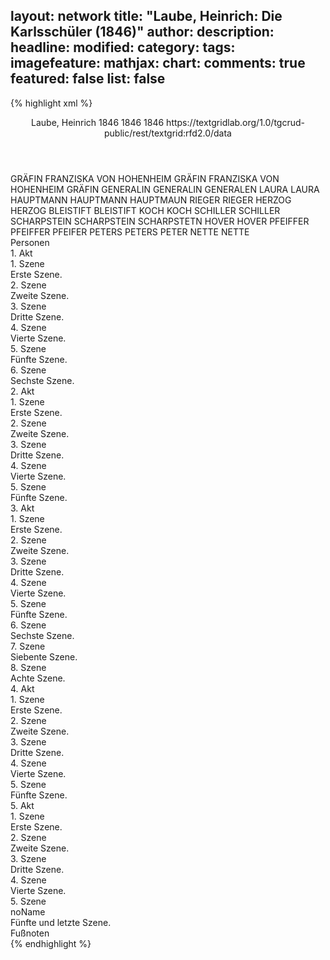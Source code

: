 layout: network
title: "Laube, Heinrich: Die Karlsschüler (1846)"
author:
description:
headline:
modified:
category:
tags:
imagefeature:
mathjax:
chart:
comments: true
featured: false
list: false
---
{% highlight xml %}
<?xml-model href="https://raw.githubusercontent.com/DLiNa/project/master/rules/lina.rnc"?><?xml-model href="https://raw.githubusercontent.com/DLiNa/project/master/rules/lina.sch"?>
<play xmlns="http://lina.digital">
  <header>
    <title>Die Karlsschüler</title>
    <subtitle/>
    <genretitle/>
    <author>Laube, Heinrich</author>
    <date type="print" when="1846">1846</date>
    <date type="premiere" when="1846">1846</date>
    <date type="written" when="1846">1846</date>
    <source>https://textgridlab.org/1.0/tgcrud-public/rest/textgrid:rfd2.0/data</source>
  </header>
  <personae>
    <character>
      <name>GRÄFIN FRANZISKA VON HOHENHEIM</name>
      <alias xml:id="gräfin_franziska_von_hohenheim">
        <name>GRÄFIN FRANZISKA VON HOHENHEIM</name>
      </alias>
      <alias xml:id="gräfin">
        <name>GRÄFIN</name>
      </alias>
    </character>
    <character>
      <name>GENERALIN</name>
      <alias xml:id="generalin">
        <name>GENERALIN</name>
      </alias>
      <alias xml:id="generalen">
        <name>GENERALEN</name>
      </alias>
    </character>
    <character>
      <name>LAURA</name>
      <alias xml:id="laura">
        <name>LAURA</name>
      </alias>
    </character>
    <character>
      <name>HAUPTMANN</name>
      <alias xml:id="hauptmann">
        <name>HAUPTMANN</name>
      </alias>
      <alias xml:id="hauptmaun">
        <name>HAUPTMAUN</name>
      </alias>
    </character>
    <character>
      <name>RIEGER</name>
      <alias xml:id="rieger">
        <name>RIEGER</name>
      </alias>
    </character>
    <character>
      <name>HERZOG</name>
      <alias xml:id="herzog">
        <name>HERZOG</name>
      </alias>
    </character>
    <character>
      <name>BLEISTIFT</name>
      <alias xml:id="bleistift">
        <name>BLEISTIFT</name>
      </alias>
    </character>
    <character>
      <name>KOCH</name>
      <alias xml:id="koch">
        <name>KOCH</name>
      </alias>
    </character>
    <character>
      <name>SCHILLER</name>
      <alias xml:id="schiller">
        <name>SCHILLER</name>
      </alias>
    </character>
    <character>
      <name>SCHARPSTEIN</name>
      <alias xml:id="scharpstein">
        <name>SCHARPSTEIN</name>
      </alias>
      <alias xml:id="scharpstetn">
        <name>SCHARPSTETN</name>
      </alias>
    </character>
    <character>
      <name>HOVER</name>
      <alias xml:id="hover">
        <name>HOVER</name>
      </alias>
    </character>
    <character>
      <name>PFEIFFER</name>
      <alias xml:id="pfeiffer">
        <name>PFEIFFER</name>
      </alias>
      <alias xml:id="pfeifer">
        <name>PFEIFER</name>
      </alias>
    </character>
    <character>
      <name>PETERS</name>
      <alias xml:id="peters">
        <name>PETERS</name>
      </alias>
      <alias xml:id="peter">
        <name>PETER</name>
      </alias>
    </character>
    <character>
      <name>NETTE</name>
      <alias xml:id="nette">
        <name>NETTE</name>
      </alias>
    </character>
  </personae>
  <text>
    <div>
      <head>Personen</head>
    </div>
    <div>
      <head>1. Akt</head>
      <div>
        <head>1. Szene</head>
        <div>
          <head>Erste Szene.</head>
          <sp who="#gräfin_franziska_von_hohenheim">
            <amount n="1" unit="speech_acts"/>
            <amount n="231" unit="words"/>
            <amount n="1273" unit="chars"/>
          </sp>
          <sp who="#generalin">
            <amount n="32" unit="speech_acts"/>
            <amount n="813" unit="words"/>
            <amount n="19" unit="lines"/>
            <amount n="4362" unit="chars"/>
          </sp>
          <sp who="#gräfin">
            <amount n="31" unit="speech_acts"/>
            <amount n="347" unit="words"/>
            <amount n="26" unit="lines"/>
            <amount n="1905" unit="chars"/>
          </sp>
        </div>
      </div>
      <div>
        <head>2. Szene</head>
        <div>
          <head>Zweite Szene.</head>
          <sp who="#laura">
            <amount n="21" unit="speech_acts"/>
            <amount n="383" unit="words"/>
            <amount n="14" unit="lines"/>
            <amount n="2189" unit="chars"/>
          </sp>
          <sp who="#gräfin">
            <amount n="17" unit="speech_acts"/>
            <amount n="140" unit="words"/>
            <amount n="16" unit="lines"/>
            <amount n="816" unit="chars"/>
          </sp>
          <sp who="#generalin">
            <amount n="11" unit="speech_acts"/>
            <amount n="92" unit="words"/>
            <amount n="10" unit="lines"/>
            <amount n="475" unit="chars"/>
          </sp>
        </div>
      </div>
      <div>
        <head>3. Szene</head>
        <div>
          <head>Dritte Szene.</head>
          <sp who="#gräfin">
            <amount n="8" unit="speech_acts"/>
            <amount n="155" unit="words"/>
            <amount n="5" unit="lines"/>
            <amount n="906" unit="chars"/>
          </sp>
          <sp who="#hauptmann">
            <amount n="7" unit="speech_acts"/>
            <amount n="246" unit="words"/>
            <amount n="2" unit="lines"/>
            <amount n="1595" unit="chars"/>
          </sp>
          <sp who="#generalin">
            <amount n="2" unit="speech_acts"/>
            <amount n="4" unit="words"/>
            <amount n="2" unit="lines"/>
            <amount n="36" unit="chars"/>
          </sp>
          <sp who="#laura">
            <amount n="3" unit="speech_acts"/>
            <amount n="34" unit="words"/>
            <amount n="2" unit="lines"/>
            <amount n="194" unit="chars"/>
          </sp>
          <sp who="#hauptmaun">
            <amount n="1" unit="speech_acts"/>
            <amount n="1" unit="words"/>
            <amount n="1" unit="lines"/>
            <amount n="7" unit="chars"/>
          </sp>
        </div>
      </div>
      <div>
        <head>4. Szene</head>
        <div>
          <head>Vierte Szene.</head>
          <sp who="#generalin">
            <amount n="9" unit="speech_acts"/>
            <amount n="67" unit="words"/>
            <amount n="8" unit="lines"/>
            <amount n="364" unit="chars"/>
          </sp>
          <sp who="#gräfin">
            <amount n="13" unit="speech_acts"/>
            <amount n="506" unit="words"/>
            <amount n="8" unit="lines"/>
            <amount n="2954" unit="chars"/>
          </sp>
          <sp who="#rieger">
            <amount n="9" unit="speech_acts"/>
            <amount n="210" unit="words"/>
            <amount n="3" unit="lines"/>
            <amount n="1248" unit="chars"/>
          </sp>
          <sp who="#laura">
            <amount n="4" unit="speech_acts"/>
            <amount n="24" unit="words"/>
            <amount n="4" unit="lines"/>
            <amount n="156" unit="chars"/>
          </sp>
        </div>
      </div>
      <div>
        <head>5. Szene</head>
        <div>
          <head>Fünfte Szene.</head>
          <sp who="#herzog">
            <amount n="26" unit="speech_acts"/>
            <amount n="562" unit="words"/>
            <amount n="16" unit="lines"/>
            <amount n="3308" unit="chars"/>
          </sp>
          <sp who="#rieger">
            <amount n="9" unit="speech_acts"/>
            <amount n="191" unit="words"/>
            <amount n="5" unit="lines"/>
            <amount n="1078" unit="chars"/>
          </sp>
          <sp who="#generalin">
            <amount n="11" unit="speech_acts"/>
            <amount n="80" unit="words"/>
            <amount n="13" unit="lines"/>
            <amount n="450" unit="chars"/>
          </sp>
          <sp who="#hauptmann">
            <amount n="5" unit="speech_acts"/>
            <amount n="25" unit="words"/>
            <amount n="4" unit="lines"/>
            <amount n="148" unit="chars"/>
          </sp>
          <sp who="#gräfin">
            <amount n="4" unit="speech_acts"/>
            <amount n="15" unit="words"/>
            <amount n="3" unit="lines"/>
            <amount n="71" unit="chars"/>
          </sp>
          <sp who="#bleistift">
            <amount n="3" unit="speech_acts"/>
            <amount n="39" unit="words"/>
            <amount n="2" unit="lines"/>
            <amount n="249" unit="chars"/>
          </sp>
        </div>
      </div>
      <div>
        <head>6. Szene</head>
        <div>
          <head>Sechste Szene.</head>
          <sp who="#koch">
            <amount n="7" unit="speech_acts"/>
            <amount n="71" unit="words"/>
            <amount n="6" unit="lines"/>
            <amount n="424" unit="chars"/>
          </sp>
          <sp who="#gräfin">
            <amount n="12" unit="speech_acts"/>
            <amount n="109" unit="words"/>
            <amount n="8" unit="lines"/>
            <amount n="633" unit="chars"/>
          </sp>
          <sp who="#herzog">
            <amount n="40" unit="speech_acts"/>
            <amount n="660" unit="words"/>
            <amount n="30" unit="lines"/>
            <amount n="3822" unit="chars"/>
          </sp>
          <sp who="#laura">
            <amount n="13" unit="speech_acts"/>
            <amount n="98" unit="words"/>
            <amount n="10" unit="lines"/>
            <amount n="583" unit="chars"/>
          </sp>
          <sp who="#schiller">
            <amount n="6" unit="speech_acts"/>
            <amount n="70" unit="words"/>
            <amount n="5" unit="lines"/>
            <amount n="429" unit="chars"/>
          </sp>
          <sp who="#rieger">
            <amount n="3" unit="speech_acts"/>
            <amount n="27" unit="words"/>
            <amount n="3" unit="lines"/>
            <amount n="170" unit="chars"/>
          </sp>
          <sp who="#bleistift">
            <amount n="14" unit="speech_acts"/>
            <amount n="87" unit="words"/>
            <amount n="11" unit="lines"/>
            <amount n="518" unit="chars"/>
          </sp>
          <sp who="#generalin">
            <amount n="13" unit="speech_acts"/>
            <amount n="145" unit="words"/>
            <amount n="11" unit="lines"/>
            <amount n="824" unit="chars"/>
          </sp>
          <sp who="#hauptmann">
            <amount n="23" unit="speech_acts"/>
            <amount n="922" unit="words"/>
            <amount n="7" unit="lines"/>
            <amount n="5514" unit="chars"/>
          </sp>
          <sp who="#generalin #laura">
            <amount n="1" unit="speech_acts"/>
            <amount n="1" unit="words"/>
            <amount n="1" unit="lines"/>
            <amount n="7" unit="chars"/>
          </sp>
          <sp who="#generalin">
            <amount n="1" unit="speech_acts"/>
            <amount n="2" unit="words"/>
            <amount n="1" unit="lines"/>
            <amount n="14" unit="chars"/>
          </sp>
        </div>
      </div>
    </div>
    <div>
      <head>2. Akt</head>
      <div>
        <head>1. Szene</head>
        <div>
          <head>Erste Szene.</head>
          <sp who="#bleistift">
            <amount n="24" unit="speech_acts"/>
            <amount n="932" unit="words"/>
            <amount n="16" unit="lines"/>
            <amount n="5123" unit="chars"/>
          </sp>
          <sp who="#laura">
            <amount n="24" unit="speech_acts"/>
            <amount n="653" unit="words"/>
            <amount n="13" unit="lines"/>
            <amount n="3604" unit="chars"/>
          </sp>
        </div>
      </div>
      <div>
        <head>2. Szene</head>
        <div>
          <head>Zweite Szene.</head>
          <sp who="#herzog">
            <amount n="9" unit="speech_acts"/>
            <amount n="93" unit="words"/>
            <amount n="6" unit="lines"/>
            <amount n="503" unit="chars"/>
          </sp>
          <sp who="#bleistift">
            <amount n="4" unit="speech_acts"/>
            <amount n="20" unit="words"/>
            <amount n="4" unit="lines"/>
            <amount n="99" unit="chars"/>
          </sp>
          <sp who="#hauptmann">
            <amount n="6" unit="speech_acts"/>
            <amount n="80" unit="words"/>
            <amount n="5" unit="lines"/>
            <amount n="474" unit="chars"/>
          </sp>
        </div>
      </div>
      <div>
        <head>3. Szene</head>
        <div>
          <head>Dritte Szene.</head>
          <sp who="#laura">
            <amount n="3" unit="speech_acts"/>
            <amount n="100" unit="words"/>
            <amount n="1" unit="lines"/>
            <amount n="551" unit="chars"/>
          </sp>
          <sp who="#schiller">
            <amount n="31" unit="speech_acts"/>
            <amount n="1026" unit="words"/>
            <amount n="14" unit="lines"/>
            <amount n="5761" unit="chars"/>
          </sp>
          <sp who="#koch">
            <amount n="30" unit="speech_acts"/>
            <amount n="470" unit="words"/>
            <amount n="19" unit="lines"/>
            <amount n="2560" unit="chars"/>
          </sp>
        </div>
      </div>
      <div>
        <head>4. Szene</head>
        <div>
          <head>Vierte Szene.</head>
          <sp who="#pfeiffer">
            <amount n="1" unit="speech_acts"/>
            <amount n="7" unit="words"/>
            <amount n="1" unit="lines"/>
            <amount n="35" unit="chars"/>
          </sp>
          <sp who="#scharpstein">
            <amount n="24" unit="speech_acts"/>
            <amount n="136" unit="words"/>
            <amount n="24" unit="lines"/>
            <amount n="765" unit="chars"/>
          </sp>
          <sp who="#koch">
            <amount n="43" unit="speech_acts"/>
            <amount n="648" unit="words"/>
            <amount n="33" unit="lines"/>
            <amount n="3685" unit="chars"/>
          </sp>
          <sp who="#hover">
            <amount n="20" unit="speech_acts"/>
            <amount n="162" unit="words"/>
            <amount n="19" unit="lines"/>
            <amount n="884" unit="chars"/>
          </sp>
          <sp who="#peter">
            <amount n="5" unit="speech_acts"/>
            <amount n="49" unit="words"/>
            <amount n="4" unit="lines"/>
            <amount n="248" unit="chars"/>
          </sp>
          <sp who="#pfeiffer">
            <amount n="16" unit="speech_acts"/>
            <amount n="66" unit="words"/>
            <amount n="16" unit="lines"/>
            <amount n="364" unit="chars"/>
          </sp>
          <sp who="#peters">
            <amount n="14" unit="speech_acts"/>
            <amount n="121" unit="words"/>
            <amount n="12" unit="lines"/>
            <amount n="656" unit="chars"/>
          </sp>
          <sp who="#schiller">
            <amount n="39" unit="speech_acts"/>
            <amount n="950" unit="words"/>
            <amount n="52" unit="lines"/>
            <amount n="5575" unit="chars"/>
          </sp>
          <sp who="#pfeifer">
            <amount n="1" unit="speech_acts"/>
            <amount n="1" unit="words"/>
            <amount n="1" unit="lines"/>
            <amount n="5" unit="chars"/>
          </sp>
          <sp who="#nette">
            <amount n="9" unit="speech_acts"/>
            <amount n="40" unit="words"/>
            <amount n="8" unit="lines"/>
            <amount n="234" unit="chars"/>
          </sp>
          <sp who="#peters">
            <amount n="1" unit="speech_acts"/>
            <amount n="6" unit="words"/>
            <amount n="1" unit="lines"/>
            <amount n="26" unit="chars"/>
          </sp>
          <sp who="#scharpstetn">
            <amount n="1" unit="speech_acts"/>
            <amount n="11" unit="words"/>
            <amount n="1" unit="lines"/>
            <amount n="61" unit="chars"/>
          </sp>
          <sp who="#pfeiffer #scharpstein #koch #hover #peters #schiller #nette #laura #herzog #bleistift">
            <amount n="11" unit="speech_acts"/>
            <amount n="45" unit="words"/>
            <amount n="12" unit="lines"/>
            <amount n="262" unit="chars"/>
          </sp>
          <sp who="#laura">
            <amount n="9" unit="speech_acts"/>
            <amount n="120" unit="words"/>
            <amount n="7" unit="lines"/>
            <amount n="641" unit="chars"/>
          </sp>
          <sp who="#herzog">
            <amount n="24" unit="speech_acts"/>
            <amount n="402" unit="words"/>
            <amount n="17" unit="lines"/>
            <amount n="2242" unit="chars"/>
          </sp>
          <sp who="#bleistift">
            <amount n="3" unit="speech_acts"/>
            <amount n="22" unit="words"/>
            <amount n="3" unit="lines"/>
            <amount n="129" unit="chars"/>
          </sp>
        </div>
      </div>
      <div>
        <head>5. Szene</head>
        <div>
          <head>Fünfte Szene.</head>
          <sp who="#generalin">
            <amount n="13" unit="speech_acts"/>
            <amount n="218" unit="words"/>
            <amount n="7" unit="lines"/>
            <amount n="1285" unit="chars"/>
          </sp>
          <sp who="#herzog">
            <amount n="16" unit="speech_acts"/>
            <amount n="188" unit="words"/>
            <amount n="13" unit="lines"/>
            <amount n="1071" unit="chars"/>
          </sp>
          <sp who="#hauptmann">
            <amount n="1" unit="speech_acts"/>
            <amount n="3" unit="words"/>
            <amount n="1" unit="lines"/>
            <amount n="16" unit="chars"/>
          </sp>
          <sp who="#laura">
            <amount n="9" unit="speech_acts"/>
            <amount n="73" unit="words"/>
            <amount n="8" unit="lines"/>
            <amount n="398" unit="chars"/>
          </sp>
          <sp who="#koch">
            <amount n="4" unit="speech_acts"/>
            <amount n="33" unit="words"/>
            <amount n="4" unit="lines"/>
            <amount n="158" unit="chars"/>
          </sp>
          <sp who="#schiller">
            <amount n="6" unit="speech_acts"/>
            <amount n="149" unit="words"/>
            <amount n="4" unit="lines"/>
            <amount n="898" unit="chars"/>
          </sp>
          <sp who="#bleistift">
            <amount n="5" unit="speech_acts"/>
            <amount n="45" unit="words"/>
            <amount n="5" unit="lines"/>
            <amount n="256" unit="chars"/>
          </sp>
          <sp who="#generalin #herzog #hauptmann #laura #koch #schiller #bleistift">
            <amount n="1" unit="speech_acts"/>
            <amount n="2" unit="words"/>
            <amount n="1" unit="lines"/>
            <amount n="7" unit="chars"/>
          </sp>
        </div>
      </div>
    </div>
    <div>
      <head>3. Akt</head>
      <div>
        <head>1. Szene</head>
        <div>
          <head>Erste Szene.</head>
          <sp who="#koch">
            <amount n="26" unit="speech_acts"/>
            <amount n="233" unit="words"/>
            <amount n="22" unit="lines"/>
            <amount n="1274" unit="chars"/>
          </sp>
          <sp who="#schiller">
            <amount n="10" unit="speech_acts"/>
            <amount n="665" unit="words"/>
            <amount n="3" unit="lines"/>
            <amount n="3921" unit="chars"/>
          </sp>
          <sp who="#scharpstein">
            <amount n="1" unit="speech_acts"/>
          </sp>
          <sp who="#hover">
            <amount n="1" unit="speech_acts"/>
          </sp>
          <sp who="#pfeiffer #peters">
            <amount n="1" unit="speech_acts"/>
            <amount n="4" unit="words"/>
            <amount n="1" unit="lines"/>
            <amount n="28" unit="chars"/>
          </sp>
          <sp who="#generalin">
            <amount n="27" unit="speech_acts"/>
            <amount n="883" unit="words"/>
            <amount n="10" unit="lines"/>
            <amount n="4839" unit="chars"/>
          </sp>
        </div>
      </div>
      <div>
        <head>2. Szene</head>
        <div>
          <head>Zweite Szene.</head>
          <sp who="#scharpstein">
            <amount n="1" unit="speech_acts"/>
            <amount n="1" unit="words"/>
            <amount n="1" unit="lines"/>
            <amount n="6" unit="chars"/>
          </sp>
          <sp who="#peters">
            <amount n="1" unit="speech_acts"/>
            <amount n="3" unit="words"/>
            <amount n="1" unit="lines"/>
            <amount n="19" unit="chars"/>
          </sp>
          <sp who="#pfeiffer">
            <amount n="1" unit="speech_acts"/>
            <amount n="2" unit="words"/>
            <amount n="1" unit="lines"/>
            <amount n="17" unit="chars"/>
          </sp>
          <sp who="#hover">
            <amount n="1" unit="speech_acts"/>
            <amount n="3" unit="words"/>
            <amount n="1" unit="lines"/>
            <amount n="16" unit="chars"/>
          </sp>
          <sp who="#generalin">
            <amount n="2" unit="speech_acts"/>
            <amount n="124" unit="words"/>
            <amount n="724" unit="chars"/>
          </sp>
          <sp who="#koch">
            <amount n="9" unit="speech_acts"/>
            <amount n="169" unit="words"/>
            <amount n="5" unit="lines"/>
            <amount n="980" unit="chars"/>
          </sp>
          <sp who="#schiller">
            <amount n="6" unit="speech_acts"/>
            <amount n="46" unit="words"/>
            <amount n="5" unit="lines"/>
            <amount n="253" unit="chars"/>
          </sp>
          <sp who="#nette">
            <amount n="4" unit="speech_acts"/>
            <amount n="12" unit="words"/>
            <amount n="4" unit="lines"/>
            <amount n="75" unit="chars"/>
          </sp>
        </div>
      </div>
      <div>
        <head>3. Szene</head>
        <div>
          <head>Dritte Szene.</head>
          <sp who="#generalin">
            <amount n="7" unit="speech_acts"/>
            <amount n="60" unit="words"/>
            <amount n="6" unit="lines"/>
            <amount n="338" unit="chars"/>
          </sp>
          <sp who="#rieger">
            <amount n="6" unit="speech_acts"/>
            <amount n="125" unit="words"/>
            <amount n="3" unit="lines"/>
            <amount n="638" unit="chars"/>
          </sp>
          <sp who="#koch">
            <amount n="4" unit="speech_acts"/>
            <amount n="57" unit="words"/>
            <amount n="3" unit="lines"/>
            <amount n="331" unit="chars"/>
          </sp>
          <sp who="#schiller">
            <amount n="5" unit="speech_acts"/>
            <amount n="127" unit="words"/>
            <amount n="3" unit="lines"/>
            <amount n="681" unit="chars"/>
          </sp>
        </div>
      </div>
      <div>
        <head>4. Szene</head>
        <div>
          <head>Vierte Szene.</head>
          <sp who="#gräfin">
            <amount n="6" unit="speech_acts"/>
            <amount n="76" unit="words"/>
            <amount n="5" unit="lines"/>
            <amount n="456" unit="chars"/>
          </sp>
          <sp who="#generalin">
            <amount n="5" unit="speech_acts"/>
            <amount n="105" unit="words"/>
            <amount n="3" unit="lines"/>
            <amount n="622" unit="chars"/>
          </sp>
          <sp who="#koch">
            <amount n="1" unit="speech_acts"/>
            <amount n="3" unit="words"/>
            <amount n="1" unit="lines"/>
            <amount n="15" unit="chars"/>
          </sp>
          <sp who="#schiller">
            <amount n="2" unit="speech_acts"/>
            <amount n="120" unit="words"/>
            <amount n="702" unit="chars"/>
          </sp>
          <sp who="#bleistift">
            <amount n="3" unit="speech_acts"/>
            <amount n="74" unit="words"/>
            <amount n="2" unit="lines"/>
            <amount n="489" unit="chars"/>
          </sp>
          <sp who="#herzog">
            <amount n="13" unit="speech_acts"/>
            <amount n="311" unit="words"/>
            <amount n="8" unit="lines"/>
            <amount n="1765" unit="chars"/>
          </sp>
          <sp who="#rieger">
            <amount n="7" unit="speech_acts"/>
            <amount n="84" unit="words"/>
            <amount n="5" unit="lines"/>
            <amount n="473" unit="chars"/>
          </sp>
          <sp who="#laura">
            <amount n="2" unit="speech_acts"/>
            <amount n="12" unit="words"/>
            <amount n="2" unit="lines"/>
            <amount n="63" unit="chars"/>
          </sp>
        </div>
      </div>
      <div>
        <head>5. Szene</head>
        <div>
          <head>Fünfte Szene.</head>
          <sp who="#laura">
            <amount n="33" unit="speech_acts"/>
            <amount n="438" unit="words"/>
            <amount n="28" unit="lines"/>
            <amount n="2217" unit="chars"/>
          </sp>
          <sp who="#hauptmann">
            <amount n="34" unit="speech_acts"/>
            <amount n="750" unit="words"/>
            <amount n="20" unit="lines"/>
            <amount n="4158" unit="chars"/>
          </sp>
        </div>
      </div>
      <div>
        <head>6. Szene</head>
        <div>
          <head>Sechste Szene.</head>
          <sp who="#herzog">
            <amount n="6" unit="speech_acts"/>
            <amount n="239" unit="words"/>
            <amount n="1" unit="lines"/>
            <amount n="1293" unit="chars"/>
          </sp>
          <sp who="#gräfin">
            <amount n="3" unit="speech_acts"/>
            <amount n="27" unit="words"/>
            <amount n="2" unit="lines"/>
            <amount n="167" unit="chars"/>
          </sp>
          <sp who="#generalin">
            <amount n="3" unit="speech_acts"/>
            <amount n="13" unit="words"/>
            <amount n="3" unit="lines"/>
            <amount n="65" unit="chars"/>
          </sp>
          <sp who="#hauptmann">
            <amount n="3" unit="speech_acts"/>
            <amount n="10" unit="words"/>
            <amount n="3" unit="lines"/>
            <amount n="66" unit="chars"/>
          </sp>
        </div>
      </div>
      <div>
        <head>7. Szene</head>
        <div>
          <head>Siebente Szene.</head>
          <sp who="#hauptmann">
            <amount n="8" unit="speech_acts"/>
            <amount n="154" unit="words"/>
            <amount n="3" unit="lines"/>
            <amount n="948" unit="chars"/>
          </sp>
          <sp who="#herzog">
            <amount n="23" unit="speech_acts"/>
            <amount n="569" unit="words"/>
            <amount n="17" unit="lines"/>
            <amount n="3219" unit="chars"/>
          </sp>
          <sp who="#generalin">
            <amount n="7" unit="speech_acts"/>
            <amount n="20" unit="words"/>
            <amount n="7" unit="lines"/>
            <amount n="100" unit="chars"/>
          </sp>
          <sp who="#schiller">
            <amount n="15" unit="speech_acts"/>
            <amount n="246" unit="words"/>
            <amount n="11" unit="lines"/>
            <amount n="1494" unit="chars"/>
          </sp>
          <sp who="#gräfin">
            <amount n="4" unit="speech_acts"/>
            <amount n="16" unit="words"/>
            <amount n="4" unit="lines"/>
            <amount n="84" unit="chars"/>
          </sp>
          <sp who="#koch">
            <amount n="2" unit="speech_acts"/>
            <amount n="90" unit="words"/>
            <amount n="1" unit="lines"/>
            <amount n="508" unit="chars"/>
          </sp>
          <sp who="#hauptmann #herzog #generalin #schiller #gräfin #koch">
            <amount n="1" unit="speech_acts"/>
            <amount n="3" unit="words"/>
            <amount n="1" unit="lines"/>
            <amount n="11" unit="chars"/>
          </sp>
        </div>
      </div>
      <div>
        <head>8. Szene</head>
        <div>
          <head>Achte Szene.</head>
          <sp who="#laura">
            <amount n="23" unit="speech_acts"/>
            <amount n="303" unit="words"/>
            <amount n="17" unit="lines"/>
            <amount n="1696" unit="chars"/>
          </sp>
          <sp who="#schiller">
            <amount n="23" unit="speech_acts"/>
            <amount n="602" unit="words"/>
            <amount n="9" unit="lines"/>
            <amount n="3268" unit="chars"/>
          </sp>
        </div>
      </div>
    </div>
    <div>
      <head>4. Akt</head>
      <div>
        <head>1. Szene</head>
        <div>
          <head>Erste Szene.</head>
          <sp who="#generalin">
            <amount n="22" unit="speech_acts"/>
            <amount n="249" unit="words"/>
            <amount n="19" unit="lines"/>
            <amount n="1300" unit="chars"/>
          </sp>
          <sp who="#gräfin">
            <amount n="21" unit="speech_acts"/>
            <amount n="364" unit="words"/>
            <amount n="15" unit="lines"/>
            <amount n="1906" unit="chars"/>
          </sp>
        </div>
      </div>
      <div>
        <head>2. Szene</head>
        <div>
          <head>Zweite Szene.</head>
          <sp who="#herzog">
            <amount n="17" unit="speech_acts"/>
            <amount n="346" unit="words"/>
            <amount n="7" unit="lines"/>
            <amount n="1993" unit="chars"/>
          </sp>
          <sp who="#hauptmann">
            <amount n="12" unit="speech_acts"/>
            <amount n="200" unit="words"/>
            <amount n="7" unit="lines"/>
            <amount n="1184" unit="chars"/>
          </sp>
          <sp who="#bleistift">
            <amount n="2" unit="speech_acts"/>
            <amount n="4" unit="words"/>
            <amount n="2" unit="lines"/>
            <amount n="23" unit="chars"/>
          </sp>
          <sp who="#rieger">
            <amount n="2" unit="speech_acts"/>
            <amount n="14" unit="words"/>
            <amount n="2" unit="lines"/>
            <amount n="87" unit="chars"/>
          </sp>
        </div>
      </div>
      <div>
        <head>3. Szene</head>
        <div>
          <head>Dritte Szene.</head>
          <sp who="#herzog">
            <amount n="40" unit="speech_acts"/>
            <amount n="1419" unit="words"/>
            <amount n="25" unit="lines"/>
            <amount n="8276" unit="chars"/>
          </sp>
          <sp who="#gräfin">
            <amount n="40" unit="speech_acts"/>
            <amount n="1080" unit="words"/>
            <amount n="24" unit="lines"/>
            <amount n="6179" unit="chars"/>
          </sp>
        </div>
      </div>
      <div>
        <head>4. Szene</head>
        <div>
          <head>Vierte Szene.</head>
          <sp who="#schiller">
            <amount n="15" unit="speech_acts"/>
            <amount n="380" unit="words"/>
            <amount n="6" unit="lines"/>
            <amount n="2177" unit="chars"/>
          </sp>
          <sp who="#laura">
            <amount n="8" unit="speech_acts"/>
            <amount n="42" unit="words"/>
            <amount n="7" unit="lines"/>
            <amount n="221" unit="chars"/>
          </sp>
          <sp who="#gräfin">
            <amount n="16" unit="speech_acts"/>
            <amount n="276" unit="words"/>
            <amount n="12" unit="lines"/>
            <amount n="1598" unit="chars"/>
          </sp>
          <sp who="#generalin">
            <amount n="10" unit="speech_acts"/>
            <amount n="55" unit="words"/>
            <amount n="10" unit="lines"/>
            <amount n="297" unit="chars"/>
          </sp>
          <sp who="#koch">
            <amount n="5" unit="speech_acts"/>
            <amount n="169" unit="words"/>
            <amount n="2" unit="lines"/>
            <amount n="975" unit="chars"/>
          </sp>
          <sp who="#herzog">
            <amount n="7" unit="speech_acts"/>
            <amount n="68" unit="words"/>
            <amount n="6" unit="lines"/>
            <amount n="373" unit="chars"/>
          </sp>
        </div>
      </div>
      <div>
        <head>5. Szene</head>
        <div>
          <head>Fünfte Szene.</head>
          <sp who="#herzog">
            <amount n="41" unit="speech_acts"/>
            <amount n="1242" unit="words"/>
            <amount n="20" unit="lines"/>
            <amount n="7030" unit="chars"/>
          </sp>
          <sp who="#schiller">
            <amount n="38" unit="speech_acts"/>
            <amount n="1240" unit="words"/>
            <amount n="22" unit="lines"/>
            <amount n="7310" unit="chars"/>
          </sp>
          <sp who="#rieger">
            <amount n="3" unit="speech_acts"/>
            <amount n="4" unit="words"/>
            <amount n="2" unit="lines"/>
            <amount n="35" unit="chars"/>
          </sp>
        </div>
      </div>
    </div>
    <div>
      <head>5. Akt</head>
      <div>
        <head>1. Szene</head>
        <div>
          <head>Erste Szene.</head>
          <sp who="#koch">
            <amount n="9" unit="speech_acts"/>
            <amount n="299" unit="words"/>
            <amount n="3" unit="lines"/>
            <amount n="1714" unit="chars"/>
          </sp>
          <sp who="#schiller">
            <amount n="8" unit="speech_acts"/>
            <amount n="81" unit="words"/>
            <amount n="8" unit="lines"/>
            <amount n="451" unit="chars"/>
          </sp>
        </div>
      </div>
      <div>
        <head>2. Szene</head>
        <div>
          <head>Zweite Szene.</head>
          <sp who="#schiller">
            <amount n="7" unit="speech_acts"/>
            <amount n="415" unit="words"/>
            <amount n="2" unit="lines"/>
            <amount n="2449" unit="chars"/>
          </sp>
          <sp who="#laura">
            <amount n="6" unit="speech_acts"/>
            <amount n="82" unit="words"/>
            <amount n="5" unit="lines"/>
            <amount n="483" unit="chars"/>
          </sp>
          <sp who="#generalin">
            <amount n="5" unit="speech_acts"/>
            <amount n="57" unit="words"/>
            <amount n="3" unit="lines"/>
            <amount n="319" unit="chars"/>
          </sp>
          <sp who="#generalen">
            <amount n="1" unit="speech_acts"/>
            <amount n="15" unit="words"/>
            <amount n="1" unit="lines"/>
            <amount n="89" unit="chars"/>
          </sp>
          <sp who="#koch">
            <amount n="2" unit="speech_acts"/>
            <amount n="196" unit="words"/>
            <amount n="1163" unit="chars"/>
          </sp>
        </div>
      </div>
      <div>
        <head>3. Szene</head>
        <div>
          <head>Dritte Szene.</head>
          <sp who="#gräfin">
            <amount n="2" unit="speech_acts"/>
            <amount n="40" unit="words"/>
            <amount n="1" unit="lines"/>
            <amount n="218" unit="chars"/>
          </sp>
          <sp who="#schiller">
            <amount n="4" unit="speech_acts"/>
            <amount n="153" unit="words"/>
            <amount n="1" unit="lines"/>
            <amount n="860" unit="chars"/>
          </sp>
          <sp who="#generalin">
            <amount n="1" unit="speech_acts"/>
            <amount n="2" unit="words"/>
            <amount n="1" unit="lines"/>
            <amount n="9" unit="chars"/>
          </sp>
          <sp who="#laura">
            <amount n="3" unit="speech_acts"/>
            <amount n="39" unit="words"/>
            <amount n="2" unit="lines"/>
            <amount n="193" unit="chars"/>
          </sp>
        </div>
      </div>
      <div>
        <head>4. Szene</head>
        <div>
          <head>Vierte Szene.</head>
          <sp who="#koch">
            <amount n="2" unit="speech_acts"/>
            <amount n="49" unit="words"/>
            <amount n="1" unit="lines"/>
            <amount n="296" unit="chars"/>
          </sp>
          <sp who="#laura">
            <amount n="2" unit="speech_acts"/>
            <amount n="4" unit="words"/>
            <amount n="2" unit="lines"/>
            <amount n="36" unit="chars"/>
          </sp>
          <sp who="#schiller">
            <amount n="3" unit="speech_acts"/>
            <amount n="84" unit="words"/>
            <amount n="4" unit="lines"/>
            <amount n="458" unit="chars"/>
          </sp>
          <sp who="#generalin">
            <amount n="2" unit="speech_acts"/>
            <amount n="13" unit="words"/>
            <amount n="2" unit="lines"/>
            <amount n="77" unit="chars"/>
          </sp>
          <sp who="#gräfin">
            <amount n="2" unit="speech_acts"/>
            <amount n="91" unit="words"/>
            <amount n="1" unit="lines"/>
            <amount n="525" unit="chars"/>
          </sp>
        </div>
      </div>
      <div>
        <head>5. Szene</head>
        <div>
          <head>noName</head>
          <div>
            <head>Fünfte und letzte Szene.</head>
            <sp who="#rieger">
              <amount n="5" unit="speech_acts"/>
              <amount n="79" unit="words"/>
              <amount n="2" unit="lines"/>
              <amount n="433" unit="chars"/>
            </sp>
            <sp who="#generalin">
              <amount n="7" unit="speech_acts"/>
              <amount n="160" unit="words"/>
              <amount n="6" unit="lines"/>
              <amount n="936" unit="chars"/>
            </sp>
            <sp who="#gräfin">
              <amount n="8" unit="speech_acts"/>
              <amount n="55" unit="words"/>
              <amount n="7" unit="lines"/>
              <amount n="317" unit="chars"/>
            </sp>
            <sp who="#hauptmann">
              <amount n="9" unit="speech_acts"/>
              <amount n="347" unit="words"/>
              <amount n="2" unit="lines"/>
              <amount n="2123" unit="chars"/>
            </sp>
            <sp who="#herzog">
              <amount n="13" unit="speech_acts"/>
              <amount n="204" unit="words"/>
              <amount n="9" unit="lines"/>
              <amount n="1229" unit="chars"/>
            </sp>
            <sp who="#laura">
              <amount n="6" unit="speech_acts"/>
              <amount n="23" unit="words"/>
              <amount n="5" unit="lines"/>
              <amount n="134" unit="chars"/>
            </sp>
            <sp who="#gräfin">
              <amount n="1" unit="speech_acts"/>
              <amount n="2" unit="words"/>
              <amount n="1" unit="lines"/>
              <amount n="10" unit="chars"/>
            </sp>
          </div>
          <div>
            <head>Fußnoten</head>
          </div>
        </div>
      </div>
    </div>
  </text>
</play>
{% endhighlight %}